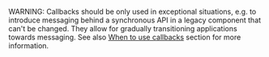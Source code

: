 
WARNING: Callbacks should be only used in exceptional situations, e.g. to introduce messaging behind a synchronous API in a legacy component that can't be changed. They allow for gradually transitioning applications towards messaging. See also [When to use callbacks](/nservicebus/messaging/callbacks.md#when-to-use-callbacks) section for more information.

